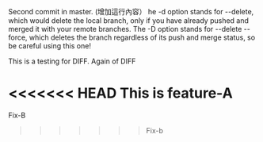 Second commit in master. (增加這行內容）
he -d option stands for --delete, which would delete the local branch, only if you have already pushed and merged it with your remote branches.
The -D option stands for --delete --force, which deletes the branch regardless of its push and merge status, so be careful using this one!

This is a testing for DIFF.
Again of DIFF


<<<<<<< HEAD
This is feature-A
=======
Fix-B
>>>>>>> Fix-b

